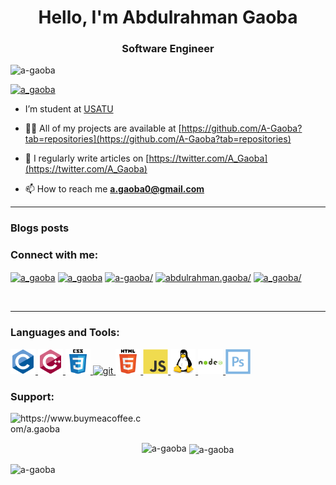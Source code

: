 <h1 align="center">Hello, I'm Abdulrahman Gaoba</h1>
<h3 align="center">Software Engineer</h3>

<p align="left"> <img src="https://komarev.com/ghpvc/?username=a-gaoba&label=Profile%20views&color=0e75b6&style=flat" alt="a-gaoba" /> </p>

<p align="left"> <a href="https://twitter.com/a_gaoba" target="blank"><img src="https://img.shields.io/twitter/follow/a_gaoba?logo=twitter&style=for-the-badge" alt="a_gaoba" /></a> </p>

- I’m student at [USATU](https://ugatu.su/)

- 👨‍💻 All of my projects are available at [https://github.com/A-Gaoba?tab=repositories](https://github.com/A-Gaoba?tab=repositories)

- 📝 I regularly write articles on [https://twitter.com/A_Gaoba](https://twitter.com/A_Gaoba)

- 📫 How to reach me **a.gaoba0@gmail.com**
<hr>

### Blogs posts
<!-- BLOG-POST-LIST:START -->
<!-- BLOG-POST-LIST:END -->

<h3 align="left">Connect with me:</h3>
<p align="left">
<a href="https://dev.to/a_gaoba" target="blank"><img align="center" src="https://raw.githubusercontent.com/rahuldkjain/github-profile-readme-generator/master/src/images/icons/Social/devto.svg" alt="a_gaoba" height="30" width="40" /></a>
<a href="https://twitter.com/a_gaoba" target="blank"><img align="center" src="https://raw.githubusercontent.com/rahuldkjain/github-profile-readme-generator/master/src/images/icons/Social/twitter.svg" alt="a_gaoba" height="30" width="40" /></a>
<a href="https://linkedin.com/in/a-gaoba/" target="blank"><img align="center" src="https://raw.githubusercontent.com/rahuldkjain/github-profile-readme-generator/master/src/images/icons/Social/linked-in-alt.svg" alt="a-gaoba/" height="30" width="40" /></a>
<a href="https://fb.com/abdulrahman.gaoba/" target="blank"><img align="center" src="https://raw.githubusercontent.com/rahuldkjain/github-profile-readme-generator/master/src/images/icons/Social/facebook.svg" alt="abdulrahman.gaoba/" height="30" width="40" /></a>
<a href="https://instagram.com/a_gaoba/" target="blank"><img align="center" src="https://raw.githubusercontent.com/rahuldkjain/github-profile-readme-generator/master/src/images/icons/Social/instagram.svg" alt="a_gaoba/" height="30" width="40" /></a>
</p>
<br>
<hr>
<h3 align="left">Languages and Tools:</h3>
<p align="left"> <a href="https://www.cprogramming.com/" target="_blank" rel="noreferrer"> <img src="https://raw.githubusercontent.com/devicons/devicon/master/icons/c/c-original.svg" alt="c" width="40" height="40"/> </a> <a href="https://www.w3schools.com/cpp/" target="_blank" rel="noreferrer"> <img src="https://raw.githubusercontent.com/devicons/devicon/master/icons/cplusplus/cplusplus-original.svg" alt="cplusplus" width="40" height="40"/> </a> <a href="https://www.w3schools.com/css/" target="_blank" rel="noreferrer"> <img src="https://raw.githubusercontent.com/devicons/devicon/master/icons/css3/css3-original-wordmark.svg" alt="css3" width="40" height="40"/> </a> <a href="https://git-scm.com/" target="_blank" rel="noreferrer"> <img src="https://www.vectorlogo.zone/logos/git-scm/git-scm-icon.svg" alt="git" width="40" height="40"/> </a> <a href="https://www.w3.org/html/" target="_blank" rel="noreferrer"> <img src="https://raw.githubusercontent.com/devicons/devicon/master/icons/html5/html5-original-wordmark.svg" alt="html5" width="40" height="40"/> </a> <a href="https://developer.mozilla.org/en-US/docs/Web/JavaScript" target="_blank" rel="noreferrer"> <img src="https://raw.githubusercontent.com/devicons/devicon/master/icons/javascript/javascript-original.svg" alt="javascript" width="40" height="40"/> </a> <a href="https://www.linux.org/" target="_blank" rel="noreferrer"> <img src="https://raw.githubusercontent.com/devicons/devicon/master/icons/linux/linux-original.svg" alt="linux" width="40" height="40"/> </a> <a href="https://nodejs.org" target="_blank" rel="noreferrer"> <img src="https://raw.githubusercontent.com/devicons/devicon/master/icons/nodejs/nodejs-original-wordmark.svg" alt="nodejs" width="40" height="40"/> </a> <a href="https://www.photoshop.com/en" target="_blank" rel="noreferrer"> <img src="https://raw.githubusercontent.com/devicons/devicon/master/icons/photoshop/photoshop-line.svg" alt="photoshop" width="40" height="40"/> </a> </p>

<h3 align="left">Support:</h3>
<p><a href="https://www.buymeacoffee.com/https://www.buymeacoffee.com/a.gaoba"> <img align="left" src="https://cdn.buymeacoffee.com/buttons/v2/default-yellow.png" height="50" width="210" alt="https://www.buymeacoffee.com/a.gaoba" /></a></p><br><br>

<p><img align="left" src="https://github-readme-stats.vercel.app/api/top-langs?username=a-gaoba&show_icons=true&locale=en&layout=compact" alt="a-gaoba" /></p>

<p>&nbsp;<img align="center" src="https://github-readme-stats.vercel.app/api?username=a-gaoba&show_icons=true&locale=en" alt="a-gaoba" /></p>

<p><img align="center" src="https://github-readme-streak-stats.herokuapp.com/?user=a-gaoba&" alt="a-gaoba" /></p>
